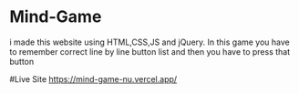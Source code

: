 # Mind-Game
i made this website using HTML,CSS,JS and jQuery. In this game you have to remember correct line by line button list and then you have to press that button

#Live Site
https://mind-game-nu.vercel.app/
